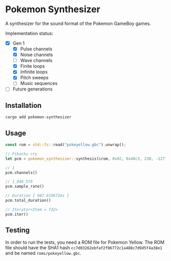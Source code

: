 # Pokemon Synthesizer

A synthesizer for the sound format of the Pokemon GameBoy games.

Implementation status:

- [x] Gen 1
    - [x] Pulse channels
    - [x] Noise channels
    - [ ] Wave channels
    - [x] Finite loops
    - [x] Infinite loops
    - [x] Pitch sweeps
    - [ ] Music sequences
- [ ] Future generations

## Installation

```sh
cargo add pokemon-synthesizer
```

## Usage

```rust
const rom = std::fs::read("pokeyellow.gbc").unwrap();

// Pikachu cry
let pcm = pokemon_synthesizer::synthesis(&rom, 0x02, 0x40c3, 238, -127);

// 1
pcm.channels()

// 1_048_576
pcm.sample_rate()

// Duration { 987.819672ms }
pcm.total_duration()

// Iterator<Item = f32>
pcm.iter()
```

## Testing

In order to run the tests, you need a ROM file for Pokemon Yellow. The ROM file should have the SHA1 hash `cc7d03262ebfaf2f06772c1a480c7d9d5f4a38e1` and be named `roms/pokeyellow.gbc`.

